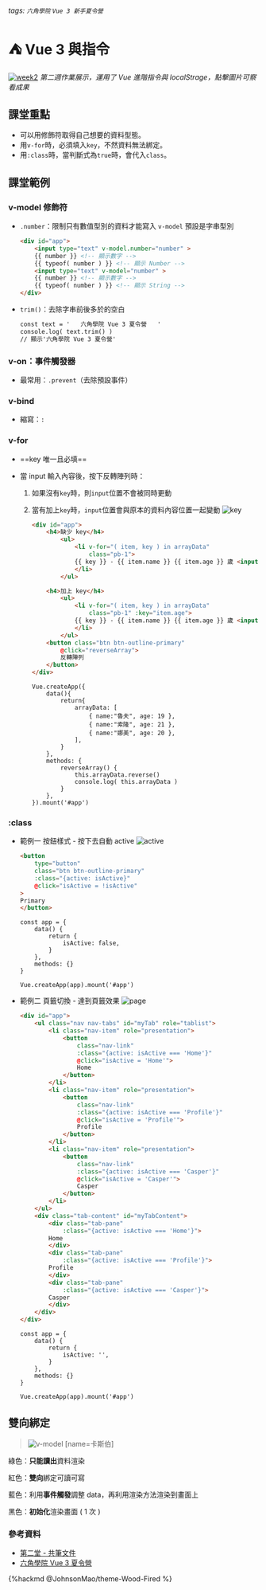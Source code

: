 ###### tags: `六角學院` `Vue 3 新手夏令營`

# ⛺ Vue 3 與指令

[![week2](https://i.imgur.com/Xd2g377.png)](https://johnsonmao.github.io/summer-camp-vue3/week2/)
*第二週作業展示，運用了 Vue 進階指令與 localStrage，點擊圖片可察看成果*

## 課堂重點

- 可以用修飾符取得自己想要的資料型態。
- 用`v-for`時，必須填入`key`，不然資料無法綁定。
- 用`:class`時，當判斷式為`true`時，會代入`class`。

## 課堂範例

### v-model 修飾符

- `.number`：限制只有數值型別的資料才能寫入
    `v-model` 預設是字串型別

  ```HTML
  <div id="app">
      <input type="text" v-model.number="number" >
      {{ number }} <!-- 顯示數字 -->
      {{ typeof( number ) }} <!-- 顯示 Number -->
      <input type="text" v-model="number" >
      {{ number }} <!-- 顯示數字 -->
      {{ typeof( number ) }} <!-- 顯示 String -->
  </div>
  ```

- `trim()`：去除字串前後多於的空白

    ```HTML
    const text = '   六角學院 Vue 3 夏令營   '
    console.log( text.trim() ) 
    // 顯示'六角學院 Vue 3 夏令營'
    ```

### v-on：事件觸發器

- 最常用：`.prevent`（去除預設事件）

### v-bind

- 縮寫：`:`

### v-for

- ==key 唯一且必填==

- 當 input 輸入內容後，按下反轉陣列時：
    1. 如果沒有`key`時，則`input`位置不會被同時更動
    2. 當有加上`key`時，`input`位置會與原本的資料內容位置一起變動
![key](https://i.imgur.com/Gbdl20j.gif)

        ```HTML
        <div id="app">
            <h4>缺少 key</h4>
                <ul>
                    <li v-for="( item, key ) in arrayData" 
                        class="pb-1">
                    {{ key }} - {{ item.name }} {{ item.age }} 歲 <input type="text" />
                    </li>
                </ul>

            <h4>加上 key</h4>
                <ul>
                    <li v-for="( item, key ) in arrayData" 
                        class="pb-1" :key="item.age">
                    {{ key }} - {{ item.name }} {{ item.age }} 歲 <input type="text" />
                    </li>
                </ul>
            <button class="btn btn-outline-primary" 
                @click="reverseArray">
                反轉陣列
            </button>
        </div>
        ```

        ```JS
        Vue.createApp({
            data(){
                return{
                    arrayData: [
                        { name:"魯夫", age: 19 },
                        { name:"索隆", age: 21 },
                        { name:"娜美", age: 20 },
                    ],
                }
            },
            methods: {
                reverseArray() {
                    this.arrayData.reverse()
                    console.log( this.arrayData )
                }
            },
        }).mount('#app')
        ```

### :class

- 範例一 按鈕樣式 - 按下去自動 active
    ![active](https://i.imgur.com/eo8pNrp.gif)

    ```HTML
    <button
        type="button"
        class="btn btn-outline-primary"
        :class="{active: isActive}"
        @click="isActive = !isActive"
    >
    Primary
    </button>
    ```

    ```JS
    const app = {
        data() {
            return {
                isActive: false,
            }
        },
        methods: {}
    }

    Vue.createApp(app).mount('#app')
    ```

- 範例二 頁籤切換 - 達到頁籤效果
    ![page](https://i.imgur.com/O9kfLAx.gif)

    ```HTML
    <div id="app">
        <ul class="nav nav-tabs" id="myTab" role="tablist">
            <li class="nav-item" role="presentation">
                <button
                    class="nav-link"
                    :class="{active: isActive === 'Home'}"
                    @click="isActive = 'Home'">
                    Home
                </button>
            </li>
            <li class="nav-item" role="presentation">
                <button
                    class="nav-link"
                    :class="{active: isActive === 'Profile'}"
                    @click="isActive = 'Profile'">
                    Profile
                </button>
            </li>
            <li class="nav-item" role="presentation">
                <button
                    class="nav-link"
                    :class="{active: isActive === 'Casper'}"
                    @click="isActive = 'Casper'">
                    Casper
                </button>
            </li>
        </ul>
        <div class="tab-content" id="myTabContent">
            <div class="tab-pane" 
                :class="{active: isActive === 'Home'}">
            Home
            </div>
            <div class="tab-pane" 
                :class="{active: isActive === 'Profile'}">
            Profile
            </div>
            <div class="tab-pane" 
                :class="{active: isActive === 'Casper'}">
            Casper
            </div>
        </div>
    </div>
    ```

    ```JS
    const app = {
        data() {
            return {
                isActive: '',
            }
        },
        methods: {}
    }

    Vue.createApp(app).mount('#app')
    ```

## 雙向綁定

> ![v-model](https://i.imgur.com/ogKK8jt.png)
> [name=卡斯伯]

綠色：**只能讀出**資料渲染

紅色：**雙向**綁定可讀可寫

藍色：利用**事件觸發**調整 data，再利用渲染方法渲染到畫面上

黑色：**初始化**渲染畫面 ( 1 次 )

### 參考資料

- [第二堂 - 共筆文件](https://hackmd.io/@dbFY0UD9SUeKmNXhWf01ew/BkJoW-hn_/%2FbvLEkrTRRnWsImZ5-sWwRg)
- [六角學院 Vue 3 夏令營](https://www.hexschool.com/2021/07/07/2021-07-07-vue3-summer-camp/)

{%hackmd @JohnsonMao/theme-Wood-Fired %}
